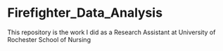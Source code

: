 # Firefighter_Data_Analysis
This repository is the work I did as a Research Assistant at University of Rochester School of Nursing
